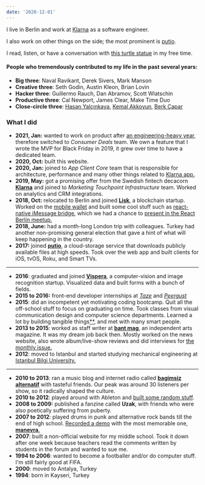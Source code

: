 ```yaml
---
date: '2020-12-01'
---
```


I live in Berlin and work at [Klarna](https://klarna.com) as a software engineer.

I also work on other things on the side; the most prominent is [putio](https://put.io).

I read, listen, or have a conversation with [this turtle statue](https://www.google.com/maps/place/Volkspark+Friedrichshain/@52.5280353,13.4363934,3a,75y,90t/data=!3m8!1e2!3m6!1sAF1QipN57t7pSwex77bUIHLb_0JCWtC_j_HMito5rcI3!2e10!3e12!6shttps:%2F%2Flh5.googleusercontent.com%2Fp%2FAF1QipN57t7pSwex77bUIHLb_0JCWtC_j_HMito5rcI3%3Dw203-h308-k-no!7i2164!8i3291!4m5!3m4!1s0x47a84e126b6e2efd:0xc281c457bba00f76!8m2!3d52.5280353!4d13.4363934) in my free time.

#### People who tremendously contributed to my life in the past several years:

- **Big three**: Naval Ravikant, Derek Sivers, Mark Manson
- **Creative three**: Seth Godin, Austin Kleon, Brian Lovin
- **Hacker three**: Guillermo Rauch, Dan Abramov, Scott Wlatschin
- **Productive three**: Cal Newport, James Clear, Make Time Duo
- **Close-circle three**: [Hasan Yalçınkaya](https://twitter.com/hafifuyku), [Kemal Akkoyun](https://kakkoyun.me), [Berk Çapar](https://berk.studio)

### What I did

- **2021, Jan:** wanted to work on product after [an engineering-heavy year](/blog/2020), therefore switched to _Consumer Deals_ team. We own a feature that I wrote the MVP for Black Friday in 2019, it grew over time to have a dedicated team.
- **2020, Oct:** built this website.
- **2020, Jan:** joined to _App Client Core_ team that is responsible for architecture, performance and many other things related to [Klarna app.](https://klarna.com/us/klarna-app/)
- **2019, May:** got a promising offer from the Swedish fintech decacorn [**Klarna**](https://klarna.com/) and joined to _Marketing Touchpoint Infrastructure_ team. Worked on analytics and CRM integrations.
- **2018, Oct:** relocated to Berlin and joined [**Lisk**](https://lisk.io), a blockchain startup. Worked on the [mobile wallet](https://github.com/LiskHQ/lisk-mobile) and built some cool stuff such as [react-native iMessage bridge](../blog/react-native-imessage), which we had a chance to [present in the React Berlin meetup.](https://www.youtube.com/watch?v=MEM6OBOBIhY)
- **2018, June:** had a month-long London trip with colleagues. Turkey had another non-promising general election that gave a hint of what will keep happening in the country.
- **2017:** joined [**putio**](https://put.io/), a cloud-storage service that downloads publicly available files at high speeds. Took over the web app and built clients for iOS, tvOS, Roku, and Smart TVs.

---

- **2016**: graduated and joined [**Vispera**](https://vispera.co), a computer-vision and image recognition startup. Visualized data and built forms with a bunch of fields.
- **2015 to 2016:** front-end developer internships at _[Taze](https://tazebt.com)_ and _[Peergust](https://angel.co/peergust)_
- **2015**: did an incompetent yet motivating coding bootcamp. Quit all the off-school stuff to focus on graduating on time. Took classes from visual communication design and computer science departments. Learned a lot by building tangible things[\*](https://github.com/altayaydemir/bilgi-shuttle-ios)[\*](https://github.com/altayaydemir/vcd-ibeacon), and met with many smart people.
- **2013 to 2015**: worked as staff writer at [**bant mag**](https://bantmag.com), an independent arts magazine. It was my dream job back then. Mostly worked on the news website, also wrote album/live-show reviews and did interviews for [the monthly issue.](http://dergi.bantmag.com)
- **2012**: moved to Istanbul and started studying mechanical engineering at [Istanbul Bilgi University.](https://www.bilgi.edu.tr/en/)

---

- **2010 to 2013**: ran a music blog and internet radio called **[bagimsiz alternatif](https://8tracks.com/bagimsizalternatif)** with tasteful friends. Our peak was around 30 listeners per show, so it radically shaped the culture.
- **2010 to 2012**: played around with Ableton and [built some random stuff](https://soundcloud.com/altayaydemir).
- **2008 to 2009:** published a fanzine called **Uzak**, with friends who were also poetically suffering from puberty.
- **2007 to 2012**: played drums in punk and alternative rock bands till the end of high school. [Recorded a demo](https://soundcloud.com/manevraonline/sets/palyaco) with the most memorable one, [**manevra**.](https://vimeo.com/26003192)
- **2007**: built a non-official website for my middle school. Took it down after one week because teachers read the comments written by students in the forum and wanted to sue me.
- **1994 to 2006**: wanted to become a footballer and/or do computer stuff. I'm still fairly good at FIFA.
- **2000**: moved to Antalya, Turkey
- **1994**: born in Kayseri, Turkey
